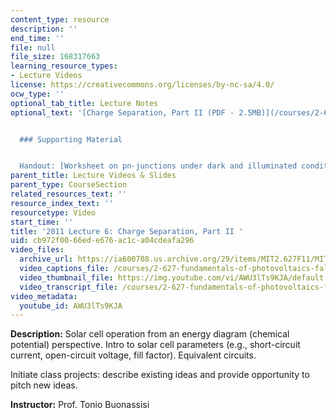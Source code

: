 ```yaml
---
content_type: resource
description: ''
end_time: ''
file: null
file_size: 168317663
learning_resource_types:
- Lecture Videos
license: https://creativecommons.org/licenses/by-nc-sa/4.0/
ocw_type: ''
optional_tab_title: Lecture Notes
optional_text: '[Charge Separation, Part II (PDF - 2.5MB)](/courses/2-627-fundamentals-of-photovoltaics-fall-2013/resources/mit2_627f13_lec06)


  ### Supporting Material


  Handout: [Worksheet on pn-junctions under dark and illuminated conditions (PDF)](/courses/2-627-fundamentals-of-photovoltaics-fall-2013/resources/mit2_627f13_lec06_handout)'
parent_title: Lecture Videos & Slides
parent_type: CourseSection
related_resources_text: ''
resource_index_text: ''
resourcetype: Video
start_time: ''
title: '2011 Lecture 6: Charge Separation, Part II '
uid: cb972f00-66ed-e676-ac1c-a04cdeafa296
video_files:
  archive_url: https://ia600708.us.archive.org/29/items/MIT2.627F11/MIT2_627F11_lec06_300k.mp4
  video_captions_file: /courses/2-627-fundamentals-of-photovoltaics-fall-2013/8ba4b00f77295593aa74808ee1e30926_AWU3lTs9KJA.vtt
  video_thumbnail_file: https://img.youtube.com/vi/AWU3lTs9KJA/default.jpg
  video_transcript_file: /courses/2-627-fundamentals-of-photovoltaics-fall-2013/33d76521440b0518deee8be34e2114de_AWU3lTs9KJA.pdf
video_metadata:
  youtube_id: AWU3lTs9KJA
---
```


**Description:** Solar cell operation from an energy diagram (chemical potential) perspective. Intro to solar cell parameters (e.g., short-circuit current, open-circuit voltage, fill factor). Equivalent circuits.

Initiate class projects: describe existing ideas and provide opportunity to pitch new ideas.

**Instructor:** Prof. Tonio Buonassisi

